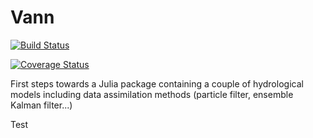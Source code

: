 # Vann

[![Build Status](https://travis-ci.org/jmgnve/Vann.svg?branch=master)](https://travis-ci.org/jmgnve/Vann)

[![Coverage Status](https://coveralls.io/repos/github/jmgnve/Vann/badge.svg?branch=master)](https://coveralls.io/github/jmgnve/Vann?branch=master)

First steps towards a Julia package containing a couple of hydrological models including data assimilation methods (particle filter, ensemble Kalman filter...)

Test

